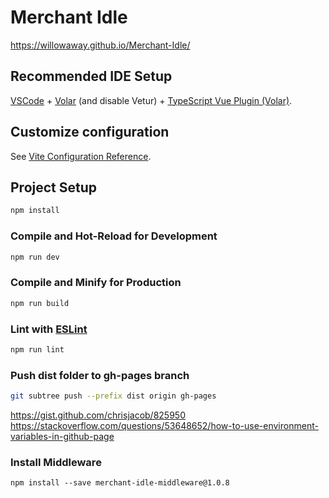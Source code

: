 # Merchant Idle

https://willowaway.github.io/Merchant-Idle/

## Recommended IDE Setup

[VSCode](https://code.visualstudio.com/) + [Volar](https://marketplace.visualstudio.com/items?itemName=johnsoncodehk.volar) (and disable Vetur) + [TypeScript Vue Plugin (Volar)](https://marketplace.visualstudio.com/items?itemName=johnsoncodehk.vscode-typescript-vue-plugin).

## Customize configuration

See [Vite Configuration Reference](https://vitejs.dev/config/).

## Project Setup

```sh
npm install
```

### Compile and Hot-Reload for Development

```sh
npm run dev
```

### Compile and Minify for Production

```sh
npm run build
```

### Lint with [ESLint](https://eslint.org/)

```sh
npm run lint
```

### Push dist folder to gh-pages branch

```sh
git subtree push --prefix dist origin gh-pages
```

https://gist.github.com/chrisjacob/825950
https://stackoverflow.com/questions/53648652/how-to-use-environment-variables-in-github-page

### Install Middleware

```
npm install --save merchant-idle-middleware@1.0.8
```
